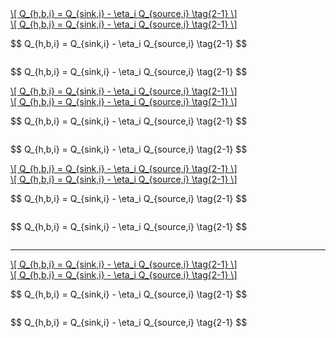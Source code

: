 <a href="/eco2_guide_center/3.%20ECO2%20Assessment%20Guide/index.html" class="equation-link">
  <div class="arithmatex">\[
  Q_{h,b,i} = Q_{sink,i} - \eta_i Q_{source,i} \tag{2-1}
  \]</div>
</a>


<a href="/eco2_guide_center/3.%20ECO2%20Assessment%20Guide/index.html" class="equation-link">
  <div class="arithmatex">\[ Q_{h,b,i} = Q_{sink,i} - \eta_i Q_{source,i} \tag{2-1} \]</div>
</a>

<p onclick="location.href='/eco2_guide_center/3.%20ECO2%20Assessment%20Guide/index.html'" style="cursor:pointer;">
  $$ Q_{h,b,i} = Q_{sink,i} - \eta_i Q_{source,i} \tag{2-1} $$
</p>

<p onclick="location.href='/eco2_guide_center/3.%20ECO2%20Assessment%20Guide/index.html'"
   style="cursor:pointer; display:inline-block; color:inherit;">
  $$ Q_{h,b,i} = Q_{sink,i} - \eta_i Q_{source,i} \tag{2-1} $$
</p>




<!-- 1. HTML 구조 + arithmatex -->
<a href="/eco2_guide_center/3.%20ECO2%20Assessment%20Guide/" class="equation-link">
  <div class="arithmatex">\[
  Q_{h,b,i} = Q_{sink,i} - \eta_i Q_{source,i} \tag{2-1}
  \]</div>
</a>

<!-- 2. HTML 구조 + arithmatex (1줄 수식) -->
<a href="/eco2_guide_center/3.%20ECO2%20Assessment%20Guide/" class="equation-link">
  <div class="arithmatex">\[ Q_{h,b,i} = Q_{sink,i} - \eta_i Q_{source,i} \tag{2-1} \]</div>
</a>

<!-- 3. onclick 수식 블록 (한 줄 수식) -->
<p onclick="location.href='/eco2_guide_center/3.%20ECO2%20Assessment%20Guide/'" style="cursor:pointer;">
  $$ Q_{h,b,i} = Q_{sink,i} - \eta_i Q_{source,i} \tag{2-1} $$
</p>

<!-- 4. onclick 수식 블록 + display 옵션 추가 -->
<p onclick="location.href='/eco2_guide_center/3.%20ECO2%20Assessment%20Guide/'"
   style="cursor:pointer; display:inline-block; color:inherit;">
  $$ Q_{h,b,i} = Q_{sink,i} - \eta_i Q_{source,i} \tag{2-1} $$
</p>




<!-- ① <a> + <div> (줄바꿈) -->
<a href="/eco2_guide_center/1.%20ECO2%20Logic%20Guide/Advanced_Function/IFC_Model_Linking.html" class="equation-link">
  <div class="arithmatex">\[
  Q_{h,b,i} = Q_{sink,i} - \eta_i Q_{source,i} \tag{2-1}
  \]</div>
</a>

<!-- ② <a> + <div> (한 줄) -->
<a href="/eco2_guide_center/1.%20ECO2%20Logic%20Guide/Advanced_Function/IFC_Model_Linking.html" class="equation-link">
  <div class="arithmatex">\[ Q_{h,b,i} = Q_{sink,i} - \eta_i Q_{source,i} \tag{2-1} \]</div>
</a>

<!-- ③ <p> onclick 방식 -->
<p onclick="location.href='/eco2_guide_center/1.%20ECO2%20Logic%20Guide/Advanced_Function/IFC_Model_Linking.html'" style="cursor:pointer;">
  $$ Q_{h,b,i} = Q_{sink,i} - \eta_i Q_{source,i} \tag{2-1} $$
</p>

<!-- ④ <p> onclick + inline-block -->
<p onclick="location.href='/eco2_guide_center/1.%20ECO2%20Logic%20Guide/Advanced_Function/IFC_Model_Linking.html'"
   style="cursor:pointer; display:inline-block; color:inherit;">
  $$ Q_{h,b,i} = Q_{sink,i} - \eta_i Q_{source,i} \tag{2-1} $$
</p>

---

<!-- ① <a> + <div> (줄바꿈 수식) -->
<a href="/eco2_guide_center/1.%20ECO2%20Logic%20Guide/Hee1_Equation_List.html" class="equation-link">
  <div class="arithmatex">\[
  Q_{h,b,i} = Q_{sink,i} - \eta_i Q_{source,i} \tag{2-1}
  \]</div>
</a>

<!-- ② <a> + <div> (한 줄 수식) -->
<a href="/eco2_guide_center/1.%20ECO2%20Logic%20Guide/Hee1_Equation_List.html" class="equation-link">
  <div class="arithmatex">\[ Q_{h,b,i} = Q_{sink,i} - \eta_i Q_{source,i} \tag{2-1} \]</div>
</a>

<!-- ③ <p> onclick 방식 (한 줄 수식) -->
<p onclick="location.href='/eco2_guide_center/1.%20ECO2%20Logic%20Guide/Hee1_Equation_List.html'" style="cursor:pointer;">
  $$ Q_{h,b,i} = Q_{sink,i} - \eta_i Q_{source,i} \tag{2-1} $$
</p>

<!-- ④ <p> onclick 방식 + inline-block -->
<p onclick="location.href='/eco2_guide_center/1.%20ECO2%20Logic%20Guide/Hee1_Equation_List.html'"
   style="cursor:pointer; display:inline-block; color:inherit;">
  $$ Q_{h,b,i} = Q_{sink,i} - \eta_i Q_{source,i} \tag{2-1} $$
</p>
